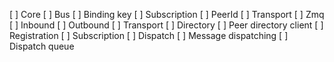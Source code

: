 [ ] Core
  [ ] Bus
  [ ] Binding key
  [ ] Subscription
  [ ] PeerId
[ ] Transport
  [ ] Zmq
    [ ] Inbound
    [ ] Outbound
    [ ] Transport
[ ] Directory
  [ ] Peer directory client
    [ ] Registration
    [ ] Subscription
[ ] Dispatch
  [ ] Message dispatching
  [ ] Dispatch queue
